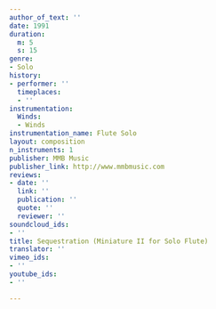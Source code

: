 ```yaml
---
author_of_text: ''
date: 1991
duration:
  m: 5
  s: 15
genre:
- Solo
history:
- performer: ''
  timeplaces:
  - ''
instrumentation:
  Winds:
  - Winds
instrumentation_name: Flute Solo
layout: composition
n_instruments: 1
publisher: MMB Music
publisher_link: http://www.mmbmusic.com
reviews:
- date: ''
  link: ''
  publication: ''
  quote: ''
  reviewer: ''
soundcloud_ids:
- ''
title: Sequestration (Miniature II for Solo Flute)
translator: ''
vimeo_ids:
- ''
youtube_ids:
- ''

---
```

